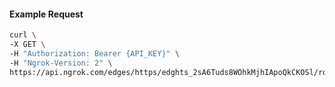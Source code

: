 <!-- Code generated for API Clients. DO NOT EDIT. -->

#### Example Request

```bash
curl \
-X GET \
-H "Authorization: Bearer {API_KEY}" \
-H "Ngrok-Version: 2" \
https://api.ngrok.com/edges/https/edghts_2sA6Tuds8WOhkMjhIApoQkCKOSl/routes/edghtsrt_2sA6ToKzvegvqCTbLVWCcuhUAof/saml
```
